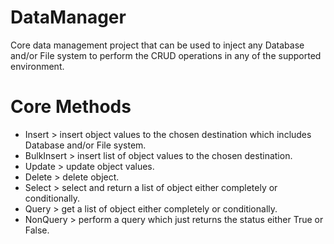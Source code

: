 # DataManager
Core data management project that can be used to inject any Database and/or File system to perform the CRUD operations in any of the supported environment.

# Core Methods
- Insert > insert object values to the chosen destination which includes Database and/or File system.
- BulkInsert > insert list of object values to the chosen destination.
- Update > update object values.
- Delete > delete object.
- Select > select and return a list of object either completely or conditionally.
- Query > get a list of object either completely or conditionally.
- NonQuery > perform a query which just returns the status either True or False.
